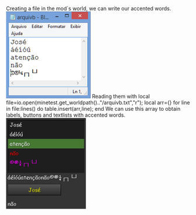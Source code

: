 ﻿Creating a file in the mod´s world, we can write our accented words.
![alt text](https://raw.githubusercontent.com/jrlazz/lazzaccents/master/accent1.png)
Reading them with
local file=io.open(minetest.get_worldpath().."/arquivb.txt","r");
local arr={}
for line in file:lines() do
	table.insert(arr,line);
end
We can use this array to obtain labels, buttons and textlists with accented words.
![alt text](https://raw.githubusercontent.com/jrlazz/lazzaccents/master/accent2.png)
